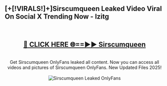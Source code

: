<h2>[+[!VIRALS!]+]Sirscumqueen Leaked Video Viral On Social X Trending Now - lzitg</h2>
<br>
<div align="center">
<h2><a href="https://libra.edu.pl?Sirscumqueen" rel="nofollow">🔴 CLICK HERE 🌐==►► Sirscumqueen</a></h2>
<br>
Get Sirscumqueen OnlyFans leaked all content. Now you can access all videos and pictures of Sirscumqueen OnlyFans. New Updated Files 2025!
<br>
<br>
<a href="https://libra.edu.pl?Sirscumqueen" rel="nofollow" data-target="animated-image.originalLink"><img src="https://i.ibb.co.com/WyWwxjT/player-gif2.gif" alt="Sirscumqueen Leaked OnlyFans" style="max-width: 100%; display: inline-block;" data-target="animated-image.originalImage"></a>
</div>
<br>